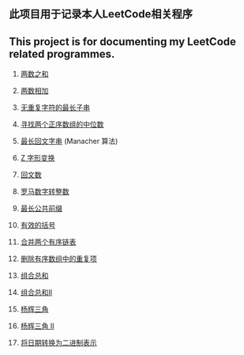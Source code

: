 ## 此项目用于记录本人LeetCode相关程序

## This project is for documenting my LeetCode related programmes.

1. [两数之和](Code/0001.ipynb)
2. [两数相加](Code/0002.ipynb)
3. [无重复字符的最长子串](Code/0003.ipynb)
4. [寻找两个正序数组的中位数](Code/0004.ipynb)
5. [最长回文字串](Code/0005.ipynb) (Manacher 算法)
6. [Z 字形变换](Code/0006.ipynb)

9. [回文数](Code/0009.ipynb)


13. [罗马数字转整数](Code/0013.ipynb)
14. [最长公共前缀](Code/0014.ipynb)


20. [有效的括号](Code/0020.ipynb)
21. [合并两个有序链表](Code/0021.ipynb)


26. [删除有序数组中的重复项](Code/0026.ipynb)


39. [组合总和](Code/0039.ipynb)
40. [组合总和II](Code/0040.ipynb)


118. [杨辉三角](Code/0118.ipynb)
119. [杨辉三角 II](Code/0119.ipynb)


3280. [将日期转换为二进制表示](Code/3280.ipynb)